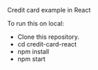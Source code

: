 Credit card example in React

To run this on local:

- Clone this repository.
- cd credit-card-react
- npm install
- npm start